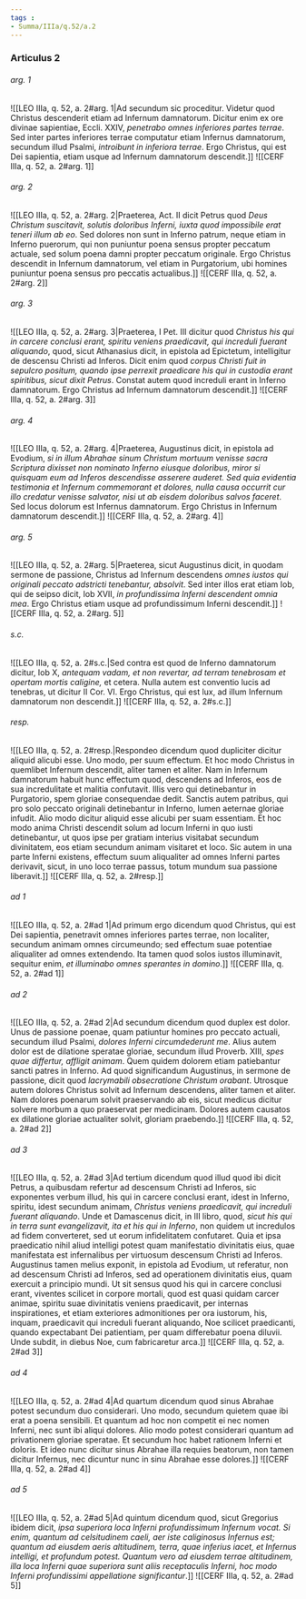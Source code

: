 ```yaml
---
tags : 
- Summa/IIIa/q.52/a.2
---
```


### Articulus 2

###### arg. 1
![[LEO IIIa, q. 52, a. 2#arg. 1|Ad secundum sic proceditur. Videtur quod Christus descenderit etiam ad Infernum damnatorum. Dicitur enim ex ore divinae sapientiae, Eccli. XXIV, *penetrabo omnes inferiores partes terrae*. Sed inter partes inferiores terrae computatur etiam Infernus damnatorum, secundum illud Psalmi, *introibunt in inferiora terrae*. Ergo Christus, qui est Dei sapientia, etiam usque ad Infernum damnatorum descendit.]]
![[CERF IIIa, q. 52, a. 2#arg. 1]]

###### arg. 2
![[LEO IIIa, q. 52, a. 2#arg. 2|Praeterea, Act. II dicit Petrus quod *Deus Christum suscitavit, solutis doloribus Inferni, iuxta quod impossibile erat teneri illum ab eo*. Sed dolores non sunt in Inferno patrum, neque etiam in Inferno puerorum, qui non puniuntur poena sensus propter peccatum actuale, sed solum poena damni propter peccatum originale. Ergo Christus descendit in Infernum damnatorum, vel etiam in Purgatorium, ubi homines puniuntur poena sensus pro peccatis actualibus.]]
![[CERF IIIa, q. 52, a. 2#arg. 2]]

###### arg. 3
![[LEO IIIa, q. 52, a. 2#arg. 3|Praeterea, I Pet. III dicitur quod *Christus his qui in carcere conclusi erant, spiritu veniens praedicavit, qui increduli fuerant aliquando*, quod, sicut Athanasius dicit, in epistola ad Epictetum, intelligitur de descensu Christi ad Inferos. Dicit enim quod *corpus Christi fuit in sepulcro positum, quando ipse perrexit praedicare his qui in custodia erant spiritibus, sicut dixit Petrus*. Constat autem quod increduli erant in Inferno damnatorum. Ergo Christus ad Infernum damnatorum descendit.]]
![[CERF IIIa, q. 52, a. 2#arg. 3]]

###### arg. 4
![[LEO IIIa, q. 52, a. 2#arg. 4|Praeterea, Augustinus dicit, in epistola ad Evodium, *si in illum Abrahae sinum Christum mortuum venisse sacra Scriptura dixisset non nominato Inferno eiusque doloribus, miror si quisquam eum ad Inferos descendisse asserere auderet. Sed quia evidentia testimonia et Infernum commemorant et dolores, nulla causa occurrit cur illo credatur venisse salvator, nisi ut ab eisdem doloribus salvos faceret*. Sed locus dolorum est Infernus damnatorum. Ergo Christus in Infernum damnatorum descendit.]]
![[CERF IIIa, q. 52, a. 2#arg. 4]]

###### arg. 5
![[LEO IIIa, q. 52, a. 2#arg. 5|Praeterea, sicut Augustinus dicit, in quodam sermone de passione, Christus ad Infernum descendens *omnes iustos qui originali peccato adstricti tenebantur, absolvit*. Sed inter illos erat etiam Iob, qui de seipso dicit, Iob XVII, *in profundissima Inferni descendent omnia mea*. Ergo Christus etiam usque ad profundissimum Inferni descendit.]]
![[CERF IIIa, q. 52, a. 2#arg. 5]]

###### s.c.
![[LEO IIIa, q. 52, a. 2#s.c.|Sed contra est quod de Inferno damnatorum dicitur, Iob X, *antequam vadam, et non revertar, ad terram tenebrosam et opertam mortis caligine,* et cetera. Nulla autem est conventio lucis ad tenebras, ut dicitur II Cor. VI. Ergo Christus, qui est lux, ad illum Infernum damnatorum non descendit.]]
![[CERF IIIa, q. 52, a. 2#s.c.]]

###### resp.
![[LEO IIIa, q. 52, a. 2#resp.|Respondeo dicendum quod dupliciter dicitur aliquid alicubi esse. Uno modo, per suum effectum. Et hoc modo Christus in quemlibet Infernum descendit, aliter tamen et aliter. Nam in Infernum damnatorum habuit hunc effectum quod, descendens ad Inferos, eos de sua incredulitate et malitia confutavit. Illis vero qui detinebantur in Purgatorio, spem gloriae consequendae dedit. Sanctis autem patribus, qui pro solo peccato originali detinebantur in Inferno, lumen aeternae gloriae infudit. Alio modo dicitur aliquid esse alicubi per suam essentiam. Et hoc modo anima Christi descendit solum ad locum Inferni in quo iusti detinebantur, ut quos ipse per gratiam interius visitabat secundum divinitatem, eos etiam secundum animam visitaret et loco. Sic autem in una parte Inferni existens, effectum suum aliqualiter ad omnes Inferni partes derivavit, sicut, in uno loco terrae passus, totum mundum sua passione liberavit.]]
![[CERF IIIa, q. 52, a. 2#resp.]]

###### ad 1
![[LEO IIIa, q. 52, a. 2#ad 1|Ad primum ergo dicendum quod Christus, qui est Dei sapientia, penetravit omnes inferiores partes terrae, non localiter, secundum animam omnes circumeundo; sed effectum suae potentiae aliqualiter ad omnes extendendo. Ita tamen quod solos iustos illuminavit, sequitur enim, *et illuminabo omnes sperantes in domino*.]]
![[CERF IIIa, q. 52, a. 2#ad 1]]

###### ad 2
![[LEO IIIa, q. 52, a. 2#ad 2|Ad secundum dicendum quod duplex est dolor. Unus de passione poenae, quam patiuntur homines pro peccato actuali, secundum illud Psalmi, *dolores Inferni circumdederunt me*. Alius autem dolor est de dilatione speratae gloriae, secundum illud Proverb. XIII, *spes quae differtur, affligit animam*. Quem quidem dolorem etiam patiebantur sancti patres in Inferno. Ad quod significandum Augustinus, in sermone de passione, dicit quod *lacrymabili obsecratione Christum orabant*. Utrosque autem dolores Christus solvit ad Infernum descendens, aliter tamen et aliter. Nam dolores poenarum solvit praeservando ab eis, sicut medicus dicitur solvere morbum a quo praeservat per medicinam. Dolores autem causatos ex dilatione gloriae actualiter solvit, gloriam praebendo.]]
![[CERF IIIa, q. 52, a. 2#ad 2]]

###### ad 3
![[LEO IIIa, q. 52, a. 2#ad 3|Ad tertium dicendum quod illud quod ibi dicit Petrus, a quibusdam refertur ad descensum Christi ad Inferos, sic exponentes verbum illud, his qui in carcere conclusi erant, idest in Inferno, spiritu, idest secundum animam, *Christus veniens praedicavit, qui increduli fuerant aliquando*. Unde et Damascenus dicit, in III libro, quod, *sicut his qui in terra sunt evangelizavit, ita et his qui in Inferno*, non quidem ut incredulos ad fidem converteret, sed ut eorum infidelitatem confutaret. Quia et ipsa praedicatio nihil aliud intelligi potest quam manifestatio divinitatis eius, quae manifestata est infernalibus per virtuosum descensum Christi ad Inferos. Augustinus tamen melius exponit, in epistola ad Evodium, ut referatur, non ad descensum Christi ad Inferos, sed ad operationem divinitatis eius, quam exercuit a principio mundi. Ut sit sensus quod his qui in carcere conclusi erant, viventes scilicet in corpore mortali, quod est quasi quidam carcer animae, spiritu suae divinitatis veniens praedicavit, per internas inspirationes, et etiam exteriores admonitiones per ora iustorum, his, inquam, praedicavit qui increduli fuerant aliquando, Noe scilicet praedicanti, quando expectabant Dei patientiam, per quam differebatur poena diluvii. Unde subdit, in diebus Noe, cum fabricaretur arca.]]
![[CERF IIIa, q. 52, a. 2#ad 3]]

###### ad 4
![[LEO IIIa, q. 52, a. 2#ad 4|Ad quartum dicendum quod sinus Abrahae potest secundum duo considerari. Uno modo, secundum quietem quae ibi erat a poena sensibili. Et quantum ad hoc non competit ei nec nomen Inferni, nec sunt ibi aliqui dolores. Alio modo potest considerari quantum ad privationem gloriae speratae. Et secundum hoc habet rationem Inferni et doloris. Et ideo nunc dicitur sinus Abrahae illa requies beatorum, non tamen dicitur Infernus, nec dicuntur nunc in sinu Abrahae esse dolores.]]
![[CERF IIIa, q. 52, a. 2#ad 4]]

###### ad 5
![[LEO IIIa, q. 52, a. 2#ad 5|Ad quintum dicendum quod, sicut Gregorius ibidem dicit, *ipsa superiora loca Inferni profundissimum Infernum vocat. Si enim, quantum ad celsitudinem caeli, aer iste caliginosus Infernus est; quantum ad eiusdem aeris altitudinem, terra, quae inferius iacet, et Infernus intelligi, et profundum potest. Quantum vero ad eiusdem terrae altitudinem, illa loca Inferni quae superiora sunt aliis receptaculis Inferni, hoc modo Inferni profundissimi appellatione significantur*.]]
![[CERF IIIa, q. 52, a. 2#ad 5]]

